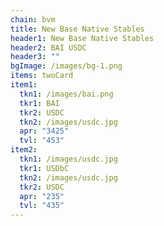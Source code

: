 ```yaml
---
chain: bvm
title: New Base Native Stables
header1: New Base Native Stables
header2: BAI USDC
header3: ""
bgImage: /images/bg-1.png
items: twoCard
item1:
  tkn1: /images/bai.png
  tkr1: BAI
  tkr2: USDC
  tkn2: /images/usdc.jpg
  apr: "3425"
  tvl: "453"
item2:
  tkn1: /images/usdc.jpg
  tkr1: USDbC
  tkn2: /images/usdc.jpg
  tkr2: USDC
  apr: "235"
  tvl: "435"
---
```

